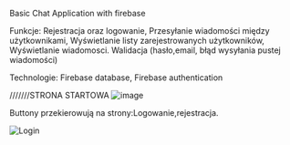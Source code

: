 Basic Chat Application with firebase



Funkcje: 
Rejestracja oraz logowanie,
Przesyłanie wiadomości między użytkownikami,
Wyświetlanie listy zarejestrowanych użytkowników,
Wyświetlanie wiadomosci.
Walidacja (hasło,email, błąd wysyłania pustej wiadomości)


Technologie:
Firebase database, 
Firebase authentication 


///////STRONA STARTOWA
![image](https://user-images.githubusercontent.com/73189357/115951623-f3cfa280-a4e1-11eb-9061-940df5a7db73.png)

Buttony przekierowują na strony:Logowanie,rejestracja.

![Login](https://user-images.githubusercontent.com/73189357/115951652-1c579c80-a4e2-11eb-990c-eefd433f81ae.png)



